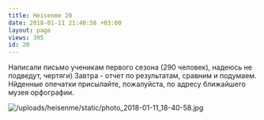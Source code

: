 ```yaml
---
title: Heisenme 20
date: 2018-01-11 21:40:58 +03:00
layout: page
views: 395
id: 20
---
```


[​​](http://telegra.ph/file/971915b4636c359d173e3.jpg)Написали письмо ученикам первого сезона (290 человек), надеюсь не подведут, чертяги) Завтра - отчет по результатам, сравним и подумаем. Нйденные опечатки присылайте, пожалуйста, по адресу ближайшего музея орфографии.



![/uploads/heisenme/static/photo_2018-01-11_18-40-58.jpg](/uploads/heisenme/static/photo_2018-01-11_18-40-58.jpg)
